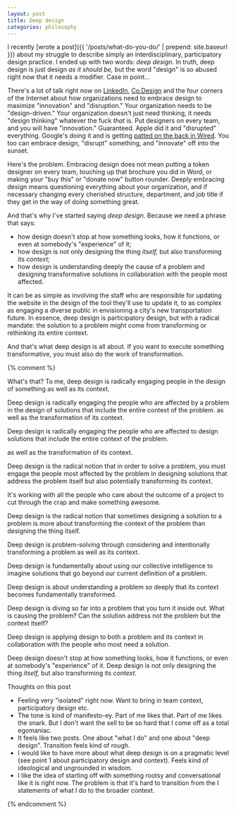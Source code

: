 ```yaml
---
layout: post
title: Deep design
categories: philosophy
---
```


I recently [wrote a post]({{ '/posts/what-do-you-do/' | prepend: site.baseurl }}) about my struggle to describe simply an interdisciplinary, participatory design practice. I ended up with two words: _deep design._ In truth, deep design is just design _as it should be,_ but the word "design" is so abused right now that it needs a modifier. Case in point...

There's a lot of talk right now on [LinkedIn](https://www.linkedin.com/pulse/20140602124457-338303448-why-the-most-successful-companies-embrace-design), [Co.Design](http://www.fastcodesign.com/3016247/10-lessons-for-design-driven-success) and the four corners of the Internet about how organizations need to embrace design to maximize "innovation" and "disruption." Your organization needs to be "design-driven." Your organization doesn't just need thinking, it needs "design thinking" whatever the fuck _that_ is. Put designers on every team, and you will have "innovation." Guaranteed. Apple did it and "disrupted" everything. Google's doing it and is getting [patted on the back in Wired](http://www.wired.com/2014/12/google-material-design/). You too can embrace design, "disrupt" something, and "innovate" off into the sunset.

Here's the problem. Embracing design does not mean putting a token designer on every team, touching up that brochure you did in Word, or making your "buy this" or "donate now" button rounder. Deeply embracing design means questioning everything about your organization, and if necessary changing every cherished structure, department, and job title if they get in the way of doing something great. 

And that's why I've started saying _deep design._ Because we need a phrase that says:

 * how design doesn't stop at how something looks, how it functions, or even at somebody's "experience" of it; 
 * how design is not only designing the thing _itself,_ but also transforming its _context;_ 
 * how design is understanding deeply the cause of a problem and designing transformative solutions in collaboration with the people most affected. 

It can be as simple as involving the staff who are responsible for updating the website in the design of the tool they'll use to update it, to as complex as engaging a diverse public in envisioning a city's new transportation future. In essence, deep design is participatory design, but with a radical mandate: the solution to a problem might come from transforming or rethinking its entire context.

And that's what deep design is all about. If you want to execute something transformative, you must also do the work of transformation.

{% comment %}

What's that? To me, deep design is radically engaging people in the design of something as well as its context.

Deep design is radically engaging the people who are affected by a problem in the design of solutions that include the entire context of the problem. as well as the transformation of its context.

Deep design is radically engaging the people who are affected to design solutions that include the entire context of the problem. 

as well as the transformation of its context.

Deep design is the radical notion that in order to solve a problem, you must engage the people most affected by the problem in designing solutions that address the problem itself but also potentially transforming its context.

It's working with all the people who care about the outcome of a project to cut through the crap and make something awesome.

Deep design is the radical notion that sometimes designing a solution to a problem is more about transforming the context of the problem than designing the thing itself.

Deep design is problem-solving through considering and intentionally transforming a problem as well as its context.

Deep design is fundamentally about using our collective intelligence to imagine solutions that go beyond our current definition of a problem.

Deep design is about understanding a problem so deeply that its context becomes fundamentally transformed.

Deep design is diving so far into a problem that you turn it inside out. What is causing the problem? Can the solution address not the problem but the context itself?

Deep design is applying design to both a problem and its context in collaboration with the people who most need a solution.

Deep design doesn't stop at how something looks, how it functions, or even at somebody's "experience" of it. Deep design is not only designing the thing _itself,_ but also transforming its _context_.

Thoughts on this post

* Feeling very "isolated" right now. Want to bring in team context, participatory design etc.
* The tone is kind of manifesto-ey. Part of me likes that. Part of me likes the snark. But I don't want the sell to be so hard that I come off as a total egomaniac.
* It feels like two posts. One about "what I do" and one about "deep design". Transition feels kind of rough.
* I would like to have more about what deep design is on a pragmatic level (see point 1 about participatory design and context). Feels kind of ideological and ungrounded in wisdom.
* I like the idea of starting off with something rootsy and conversational like it is right now. The problem is that it's hard to transition from the I statements of what I do to the broader context.

{% endcomment %}